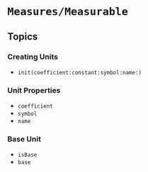# ``Measures/Measurable``

## Topics

### Creating Units

- ``init(coefficient:constant:symbol:name:)``

### Unit Properties

- ``coefficient``
- ``symbol``
- ``name``

### Base Unit

- ``isBase``
- ``base``
